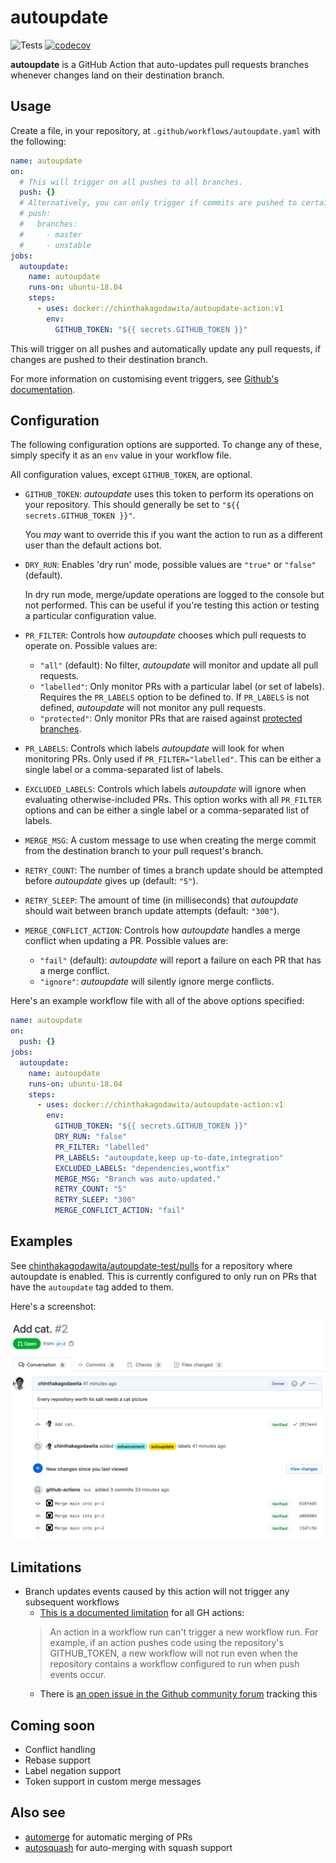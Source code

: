 # autoupdate
![Tests](https://github.com/chinthakagodawita/autoupdate/workflows/Tests/badge.svg?event=push) [![codecov](https://codecov.io/gh/chinthakagodawita/autoupdate/branch/master/graph/badge.svg)](https://codecov.io/gh/chinthakagodawita/autoupdate)

**autoupdate** is a GitHub Action that auto-updates pull requests branches whenever changes land on their destination branch.

## Usage
Create a file, in your repository, at `.github/workflows/autoupdate.yaml` with the following:
```yaml
name: autoupdate
on:
  # This will trigger on all pushes to all branches.
  push: {}
  # Alternatively, you can only trigger if commits are pushed to certain branches, e.g.:
  # push:
  #   branches:
  #     - master
  #     - unstable
jobs:
  autoupdate:
    name: autoupdate
    runs-on: ubuntu-18.04
    steps:
      - uses: docker://chinthakagodawita/autoupdate-action:v1
        env:
          GITHUB_TOKEN: "${{ secrets.GITHUB_TOKEN }}"
```

This will trigger on all pushes and automatically update any pull requests, if changes are pushed to their destination branch.

For more information on customising event triggers, see [Github's documentation](https://help.github.com/en/actions/automating-your-workflow-with-github-actions/events-that-trigger-workflows#push-event-push).


## Configuration
The following configuration options are supported. To change any of these, simply specify it as an `env` value in your workflow file.

All configuration values, except `GITHUB_TOKEN`, are optional.

* `GITHUB_TOKEN`: _autoupdate_ uses this token to perform its operations on your repository. This should generally be set to `"${{ secrets.GITHUB_TOKEN }}"`.

  You _may_ want to override this if you want the action to run as a different user than the default actions bot.

* `DRY_RUN`: Enables 'dry run' mode, possible values are `"true"` or `"false"` (default).

  In dry run mode, merge/update operations are logged to the console but not performed. This can be useful if you're testing this action or testing a particular configuration value.

* `PR_FILTER`: Controls how _autoupdate_ chooses which pull requests to operate on. Possible values are:
  * `"all"` (default): No filter, _autoupdate_ will monitor and update all pull requests.
  * `"labelled"`: Only monitor PRs with a particular label (or set of labels). Requires the `PR_LABELS` option to be defined to. If `PR_LABELS` is not defined, _autoupdate_ will not monitor any pull requests.
  * `"protected"`: Only monitor PRs that are raised against [protected branches](https://help.github.com/en/github/administering-a-repository/about-protected-branches).

* `PR_LABELS`: Controls which labels _autoupdate_ will look for when monitoring PRs. Only used if `PR_FILTER="labelled"`. This can be either a single label or a comma-separated list of labels.

* `EXCLUDED_LABELS`: Controls which labels _autoupdate_ will ignore when evaluating otherwise-included PRs. This option works with all `PR_FILTER` options and can be either a single label or a comma-separated list of labels.

* `MERGE_MSG`: A custom message to use when creating the merge commit from the destination branch to your pull request's branch.

* `RETRY_COUNT`: The number of times a branch update should be attempted before _autoupdate_ gives up (default: `"5"`).

* `RETRY_SLEEP`: The amount of time (in milliseconds) that _autoupdate_ should wait between branch update attempts (default: `"300"`).

* `MERGE_CONFLICT_ACTION`: Controls how _autoupdate_ handles a merge conflict when updating a PR. Possible values are:
  * `"fail"` (default): _autoupdate_ will report a failure on each PR that has a merge conflict.
  * `"ignore"`: _autoupdate_ will silently ignore merge conflicts.

Here's an example workflow file with all of the above options specified:

```yaml
name: autoupdate
on:
  push: {}
jobs:
  autoupdate:
    name: autoupdate
    runs-on: ubuntu-18.04
    steps:
      - uses: docker://chinthakagodawita/autoupdate-action:v1
        env:
          GITHUB_TOKEN: "${{ secrets.GITHUB_TOKEN }}"
          DRY_RUN: "false"
          PR_FILTER: "labelled"
          PR_LABELS: "autoupdate,keep up-to-date,integration"
          EXCLUDED_LABELS: "dependencies,wontfix"
          MERGE_MSG: "Branch was auto-updated."
          RETRY_COUNT: "5"
          RETRY_SLEEP: "300"
          MERGE_CONFLICT_ACTION: "fail"
```

## Examples

See [chinthakagodawita/autoupdate-test/pulls](https://github.com/chinthakagodawita/autoupdate-test/pulls?q=is%3Apr+is%3Aopen+sort%3Aupdated-desc) for a repository where autoupdate is enabled. This is currently configured to only run on PRs that have the `autoupdate` tag added to them.

Here's a screenshot:

![An example of autoupdate running on a pull request](/docs/images/autoupdate-example.png)

## Limitations
* Branch updates events caused by this action will not trigger any subsequent workflows
  * [This is a documented limitation](https://help.github.com/en/actions/automating-your-workflow-with-github-actions/events-that-trigger-workflows#about-workflow-events) for all GH actions:
  > An action in a workflow run can't trigger a new workflow run. For example, if an action pushes code using the repository's GITHUB_TOKEN, a new workflow will not run even when the repository contains a workflow configured to run when push events occur.
  * There is [an open issue in the Github community forum](https://github.community/t5/GitHub-Actions/Triggering-a-new-workflow-from-another-workflow/td-p/31676) tracking this

## Coming soon
* Conflict handling
* Rebase support
* Label negation support
* Token support in custom merge messages

## Also see
* [automerge](https://github.com/pascalgn/automerge-action/) for automatic merging of PRs
* [autosquash](https://github.com/tibdex/autosquash) for auto-merging with squash support

